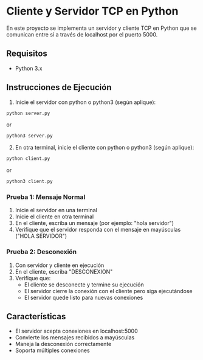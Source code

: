 # Cliente y Servidor TCP en Python

En este proyecto se implementa un servidor y cliente TCP en Python que se comunican entre sí a través de localhost por el puerto 5000.

## Requisitos

- Python 3.x

## Instrucciones de Ejecución

1. Inicie el servidor con python o python3 (según aplique):
```bash
python server.py
```
or

```bash
python3 server.py
```


2. En otra terminal, inicie el cliente con python o python3 (según aplique):
```bash
python client.py
```
or

```bash
python3 client.py
```

### Prueba 1: Mensaje Normal
1. Inicie el servidor en una terminal
2. Inicie el cliente en otra terminal
3. En el cliente, escriba un mensaje (por ejemplo: "hola servidor")
4. Verifique que el servidor responda con el mensaje en mayúsculas ("HOLA SERVIDOR")

### Prueba 2: Desconexión
1. Con servidor y cliente en ejecución
2. En el cliente, escriba "DESCONEXION"
3. Verifique que:
   - El cliente se desconecte y termine su ejecución
   - El servidor cierre la conexión con el cliente pero siga ejecutándose
   - El servidor quede listo para nuevas conexiones

## Características

- El servidor acepta conexiones en localhost:5000
- Convierte los mensajes recibidos a mayúsculas
- Maneja la desconexión correctamente
- Soporta múltiples conexiones
